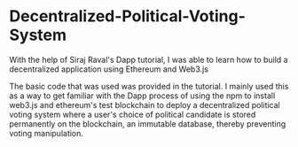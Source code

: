 # Decentralized-Political-Voting-System
With the help of Siraj Raval's Dapp tutorial, I was able to learn how to build a decentralized application using Ethereum and Web3.js

The basic code that was used was provided in the tutorial. I mainly used this as a way to get familiar with the Dapp process of using the npm to install web3.js and ethereum's test blockchain to deploy a decentralized political voting system where a user's choice of political candidate is stored permanently on the blockchain, an immutable database, thereby preventing voting manipulation.
